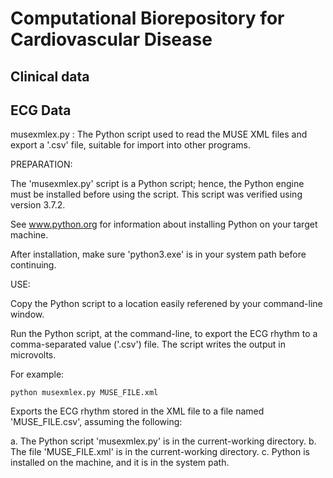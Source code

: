 # Computational Biorepository for Cardiovascular Disease

## Clinical data

## ECG Data

musexmlex.py : The Python script used to read the MUSE XML files and export a '.csv' file, suitable for import into other programs.

PREPARATION:

The 'musexmlex.py' script is a Python script; hence, the Python engine must be installed before using the script. This script was verified using version 3.7.2.

See www.python.org for information about installing Python on your target machine.

After installation, make sure 'python3.exe' is in your system path before continuing.

USE:

Copy the Python script to a location easily referened by your command-line window.

Run the Python script, at the command-line, to export the ECG rhythm to a comma-separated value ('.csv') file. The script writes the output in microvolts.

For example:

`python musexmlex.py MUSE_FILE.xml`

Exports the ECG rhythm stored in the XML file to a file named 'MUSE_FILE.csv', assuming the following:

a. The Python script 'musexmlex.py' is in the current-working directory.
b. The file 'MUSE_FILE.xml' is in the current-working directory.
c. Python is installed on the machine, and it is in the system path.